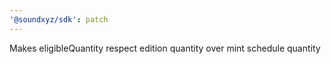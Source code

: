 ```yaml
---
'@soundxyz/sdk': patch
---
```


Makes eligibleQuantity respect edition quantity over mint schedule quantity
